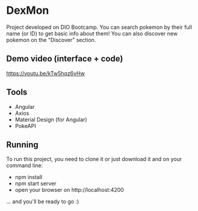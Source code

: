 # DexMon

Project developed on DIO Bootcamp. You can search pokemon by their full name (or ID) to get basic info about them! You can also discover new pokemon on the "Discover" section.

## Demo video (interface + code)

https://youtu.be/kTw5hqz6vHw

## Tools

- Angular 
- Axios 
- Material Design (for Angular)
- PokeAPI

## Running

To run this project, you need to clone it or just download it and on your command line:
 
 - npm install
 - npm start server
 - open your browser on http://localhost:4200

... and you'll be ready to go :)

